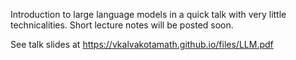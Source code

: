 Introduction to large language models in a quick talk with very little technicalities. Short lecture notes will be posted soon. 

See talk slides at https://vkalvakotamath.github.io/files/LLM.pdf
